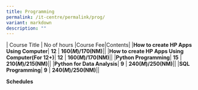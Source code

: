 ```yaml
---
title: Programming
permalink: /it-centre/permalink/prog/
variant: markdown
description: ""
---
```

| Course Title | No of hours |Course Fee|Contents|
|**How to create HP Apps Using Computer**| **12** | **$160(M)/$170(NM)**|**[](/files/Programming/HP_App_adult.pdf)**|
|**How to create HP Apps Using Computer(For 12+)**| **12** | **$160(M)/$170(NM)**|**[](/files/Programming/HP_App_12_plus.pdf)**|
|**Python Programming**| **15** | **$210(M)/$215(NM)**|**[](/files/Programming/Python_Programming_course_outlines.pdf)**|
|**Python for Data Analysis**| **9** | **$240(M)/$250(NM)**|**[](/files/Programming/Python_for_Data_Analysis_course_outlines.pdf)**|
|**SQL Programming**| **9** | **$240(M)/$250(NM)**|**[](/files/Programming/SQL_Programming.pdf)**|

**Schedules[](/files/Programming/New_Courses_Schedules.pdf)**